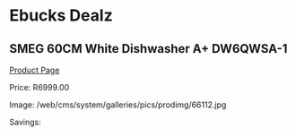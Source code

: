 
# Ebucks Dealz
## SMEG 60CM White Dishwasher A+ DW6QWSA-1
[Product Page](https://www.ebucks.com/web/shop/productSelected.do?prodId=885943115&catId=704983786)

Price: R6999.00

Image: /web/cms/system/galleries/pics/prodimg/66112.jpg

Savings: 


	